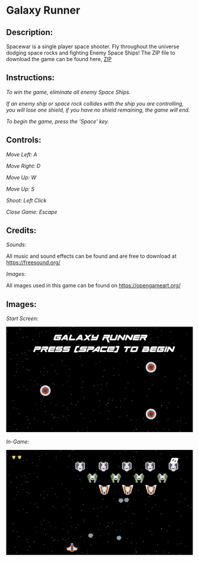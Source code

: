 # Galaxy Runner

## Description:
  Spacewar is a single player space shooter. Fly throughout the universe dodging space rocks and fighting Enemy Space Ships! The ZIP file to download the game can be found here, [ZIP](https://github.com/bengarosi/galaxy-runner/archive/master.zip)

## Instructions:
  _To win the game, eliminate all enemy Space Ships._

  _If an enemy ship or space rock collides with the ship you are controlling, you will lose one shield, if you have no shield remaining, the game will end._

  _To begin the game, press the 'Space' key._

## Controls:
  _Move Left: A_

  _Move Right: D_

  _Move Up: W_

  _Move Up: S_

  _Shoot: Left Click_

  _Close Game: Escape_

## Credits:
  _Sounds:_

  All music and sound effects can be found and are free to download at https://freesound.org/ 
  
  _Images:_

  All images used in this game can be found on https://opengameart.org/

## Images:
  _Start Screen:_
  
  ![start screen](/space_war/assets/images/screenshots/ss1.png)

  _In-Game:_
  
  ![in game](/space_war/assets/images/screenshots/ss2.png)
